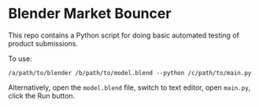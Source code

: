 # Blender Market Bouncer

This repo contains a Python script for doing basic automated testing of product submissions.

To use:

```
/a/path/to/blender /b/path/to/model.blend --python /c/path/to/main.py
```

Alternatively, open the `model.blend` file, switch to text editor, open `main.py`, click the Run button.
